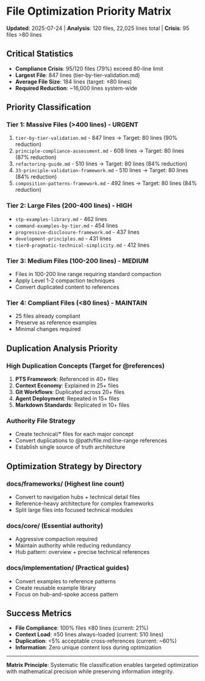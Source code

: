 # File Optimization Priority Matrix

**Updated**: 2025-07-24 | **Analysis**: 120 files, 22,025 lines total | **Crisis**: 95 files >80 lines

## Critical Statistics
- **Compliance Crisis**: 95/120 files (79%) exceed 80-line limit
- **Largest File**: 847 lines (tier-by-tier-validation.md)
- **Average File Size**: 184 lines (target: ≤80 lines)
- **Required Reduction**: ~16,000 lines system-wide

## Priority Classification

### **Tier 1: Massive Files (>400 lines) - URGENT**
1. `tier-by-tier-validation.md` - 847 lines → Target: 80 lines (90% reduction)
2. `principle-compliance-assessment.md` - 608 lines → Target: 80 lines (87% reduction)
3. `refactoring-guide.md` - 510 lines → Target: 80 lines (84% reduction)
4. `33-principle-validation-framework.md` - 510 lines → Target: 80 lines (84% reduction)
5. `composition-patterns-framework.md` - 492 lines → Target: 80 lines (84% reduction)

### **Tier 2: Large Files (200-400 lines) - HIGH**
- `stp-examples-library.md` - 462 lines
- `command-examples-by-tier.md` - 454 lines
- `progressive-disclosure-framework.md` - 437 lines
- `development-principles.md` - 431 lines
- `tier0-pragmatic-technical-simplicity.md` - 412 lines

### **Tier 3: Medium Files (100-200 lines) - MEDIUM**
- Files in 100-200 line range requiring standard compaction
- Apply Level 1-2 compaction techniques
- Convert duplicated content to references

### **Tier 4: Compliant Files (<80 lines) - MAINTAIN**
- 25 files already compliant
- Preserve as reference examples
- Minimal changes required

## Duplication Analysis Priority

### **High Duplication Concepts** (Target for @references)
1. **PTS Framework**: Referenced in 40+ files
2. **Context Economy**: Explained in 25+ files  
3. **Git Workflows**: Duplicated across 20+ files
4. **Agent Deployment**: Repeated in 15+ files
5. **Markdown Standards**: Replicated in 10+ files

### **Authority File Strategy**
- Create technical/* files for each major concept
- Convert duplications to @path/file.md:line-range references
- Establish single source of truth architecture

## Optimization Strategy by Directory

### **docs/frameworks/** (Highest line count)
- Convert to navigation hubs + technical detail files
- Reference-heavy architecture for complex frameworks
- Split large files into focused technical modules

### **docs/core/** (Essential authority)
- Aggressive compaction required
- Maintain authority while reducing redundancy
- Hub pattern: overview + precise technical references

### **docs/implementation/** (Practical guides)
- Convert examples to reference patterns
- Create reusable example library
- Focus on hub-and-spoke access pattern

## Success Metrics
- **File Compliance**: 100% files ≤80 lines (current: 21%)
- **Context Load**: ≤50 lines always-loaded (current: 510 lines)
- **Duplication**: <5% acceptable cross-references (current: ~60%)
- **Information**: Zero unique content loss during optimization

---
**Matrix Principle**: Systematic file classification enables targeted optimization with mathematical precision while preserving information integrity.